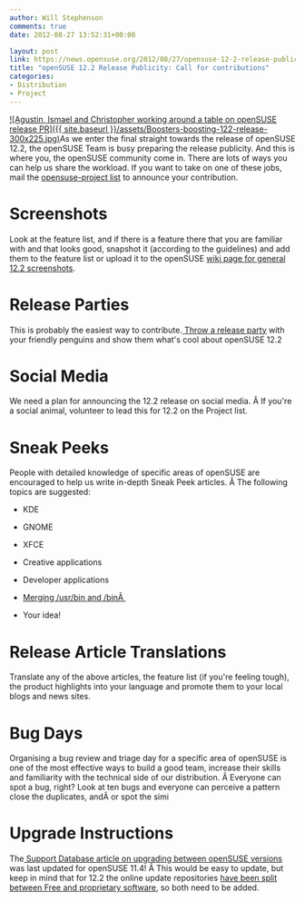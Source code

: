 ```yaml
---
author: Will Stephenson
comments: true
date: 2012-08-27 13:52:31+00:00

layout: post
link: https://news.opensuse.org/2012/08/27/opensuse-12-2-release-publicity-call-for-contributions/
title: "openSUSE 12.2 Release Publicity: Call for contributions"
categories:
- Distribution
- Project
---
```

[![Agustin, Ismael and Christopher working around a table on openSUSE release PR]({{ site.baseurl }}/assets/Boosters-boosting-122-release-300x225.jpg)](https://news.opensuse.org/2012/08/27/opensuse-12-2-release-publicity-call-for-contributions/boosters-boosting-122-release/)As we enter the final straight towards the release of openSUSE 12.2, the openSUSE Team is busy preparing the release publicity. And this is where you, the openSUSE community come in. There are lots of ways you can help us share the workload. If you want to take on one of these jobs, mail the [opensuse-project list](http://lists.opensuse.org/opensuse-project/) to announce your contribution.


# Screenshots


Look at the feature list, and if there is a feature there that you are familiar with and that looks good, snapshot it (according to the guidelines) and add them to the feature list or upload it to the openSUSE [wiki page for general 12.2 screenshots](http://en.opensuse.org/12.2_Screenshots).


# Release Parties


This is probably the easiest way to contribute.[ Throw a release party](http://en.opensuse.org/openSUSE:Launch_parties) with your friendly penguins and show them what's cool about openSUSE 12.2


# Social Media


We need a plan for announcing the 12.2 release on social media. Â If you're a social animal, volunteer to lead this for 12.2 on the Project list.


# Sneak Peeks


People with detailed knowledge of specific areas of openSUSE are encouraged to help us write in-depth Sneak Peek articles. Â The following topics are suggested:



	
  * KDE

	
  * GNOME

	
  * XFCE

	
  * Creative applications

	
  * Developer applications

	
  * [Merging /usr/bin and /binÂ ](http://en.opensuse.org/openSUSE:UsrMerge)

	
  * Your idea!




# Release Article Translations


Translate any of the above articles, the feature list (if you're feeling tough), the product highlights into your language and promote them to your local blogs and news sites.


# Bug Days


Organising a bug review and triage day for a specific area of openSUSE is one of the most effective ways to build a good team, increase their skills and familiarity with the technical side of our distribution. Â Everyone can spot a bug, right? Look at ten bugs and everyone can perceive a pattern close the duplicates, andÂ or spot the simi


# Upgrade Instructions


The[ Support Database article on upgrading between openSUSE versions](http://en.opensuse.org/SDB:System_upgrade) was last updated for openSUSE 11.4! Â This would be easy to update, but keep in mind that for 12.2 the online update repositories [have been split between Free and proprietary software](https://bugzilla.novell.com/show_bug.cgi?id=768639), so both need to be added.

		
